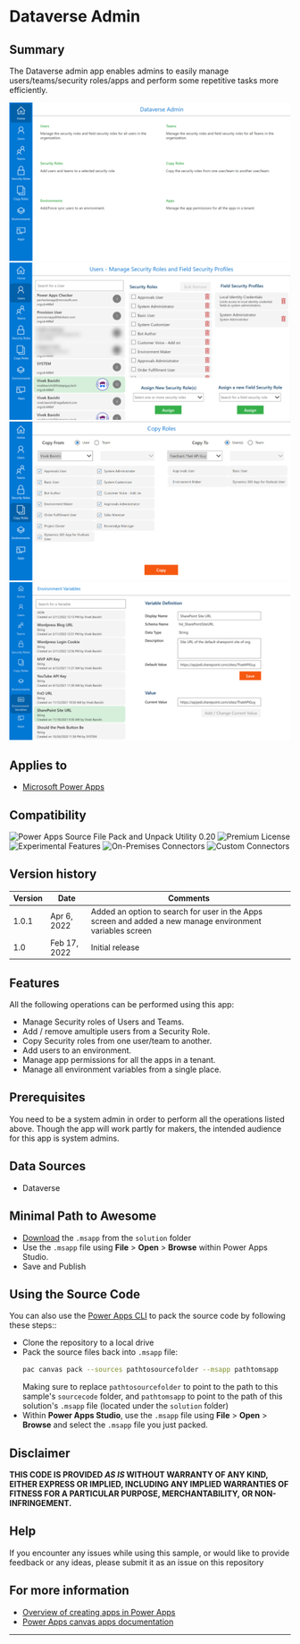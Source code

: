 # Dataverse Admin

## Summary

The Dataverse admin app enables admins to easily manage users/teams/security roles/apps and perform some repetitive tasks more efficiently.


![picture of the sample](assets/home-screenshot.png)
![picture of the sample](assets/manage-users-screenshot.png)
![picture of the sample](assets/copyroles-screenshot.png)
![picture of the sample](assets/environment-variables.png)

## Applies to

* [Microsoft Power Apps](https://docs.microsoft.com/powerapps/)


## Compatibility

![Power Apps Source File Pack and Unpack Utility 0.20](https://img.shields.io/badge/Packing%20Tool-0.20-green.svg)
![Premium License](https://img.shields.io/badge/Premium%20License-Not%20Required-green.svg "Premium Power Apps license not required")
![Experimental Features](https://img.shields.io/badge/Experimental%20Features-No-green.svg "Does not rely on experimental features")
![On-Premises Connectors](https://img.shields.io/badge/On--Premises%20Connectors-No-green.svg "Does not use on-premise connectors")
![Custom Connectors](https://img.shields.io/badge/Custom%20Connectors-Not%20Required-green.svg "Does not use custom connectors")


## Version history

Version|Date|Comments
-------|----|--------
1.0.1| Apr 6, 2022|Added an option to search for user in the Apps screen and added a new manage environment variables screen
1.0|Feb 17, 2022|Initial release

## Features

All the following operations can be performed using this app:
* Manage Security roles of Users and Teams.
* Add / remove amultiple users from a Security Role.
* Copy Security roles from one user/team to another.
* Add users to an environment.
* Manage app permissions for all the apps in a tenant.
* Manage all environment variables from a single place.

## Prerequisites

You need to be a system admin in order to perform all the operations listed above. Though the app will work partly for makers, the intended audience for this app is system admins.

## Data Sources

* Dataverse

## Minimal Path to Awesome

* [Download](./solution/DataverseAdmin.msapp) the `.msapp` from the `solution` folder
* Use the `.msapp` file using **File** > **Open** > **Browse** within Power Apps Studio.
* Save and Publish

## Using the Source Code

You can also use the [Power Apps CLI](https://docs.microsoft.com/powerapps/developer/data-platform/powerapps-cli) to pack the source code by following these steps::

* Clone the repository to a local drive
* Pack the source files back into `.msapp` file:
  ```bash
  pac canvas pack --sources pathtosourcefolder --msapp pathtomsapp
  ```
  Making sure to replace `pathtosourcefolder` to point to the path to this sample's `sourcecode` folder, and `pathtomsapp` to point to the path of this solution's `.msapp` file (located under the `solution` folder)
* Within **Power Apps Studio**, use the `.msapp` file using **File** > **Open** > **Browse** and select the `.msapp` file you just packed.

## Disclaimer

**THIS CODE IS PROVIDED *AS IS* WITHOUT WARRANTY OF ANY KIND, EITHER EXPRESS OR IMPLIED, INCLUDING ANY IMPLIED WARRANTIES OF FITNESS FOR A PARTICULAR PURPOSE, MERCHANTABILITY, OR NON-INFRINGEMENT.**

## Help

If you encounter any issues while using this sample, or would like to provide feedback or any ideas, please submit it as an issue on this repository

## For more information

- [Overview of creating apps in Power Apps](https://docs.microsoft.com/powerapps/maker/)
- [Power Apps canvas apps documentation](https://docs.microsoft.com/en-us/powerapps/maker/canvas-apps/)



---

